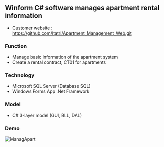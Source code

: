 ## Winform C# software manages apartment rental information

- Customer website : https://github.com/Itatri/Apartment_Management_Web.git

### Function

- Manage basic information of the apartment system
- Create a rental contract, CT01 for apartments



### Technology
- Microsoft SQL Server (Database SQL) 
- Windows Forms App .Net Framework

### Model
- C# 3-layer model (GUI, BLL, DAL)

### Demo 
![ManagApart](https://github.com/user-attachments/assets/0c414f4a-485f-454a-bdc4-ef0bb11b4b65)

